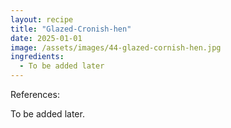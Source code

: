 ```yaml
---
layout: recipe
title: "Glazed-Cronish-hen"
date: 2025-01-01
image: /assets/images/44-glazed-cornish-hen.jpg
ingredients:
  - To be added later
---
```


References: 

To be added later.